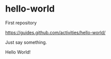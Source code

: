 # hello-world
First repository



https://guides.github.com/activities/hello-world/


Just say something.

Hello World!
